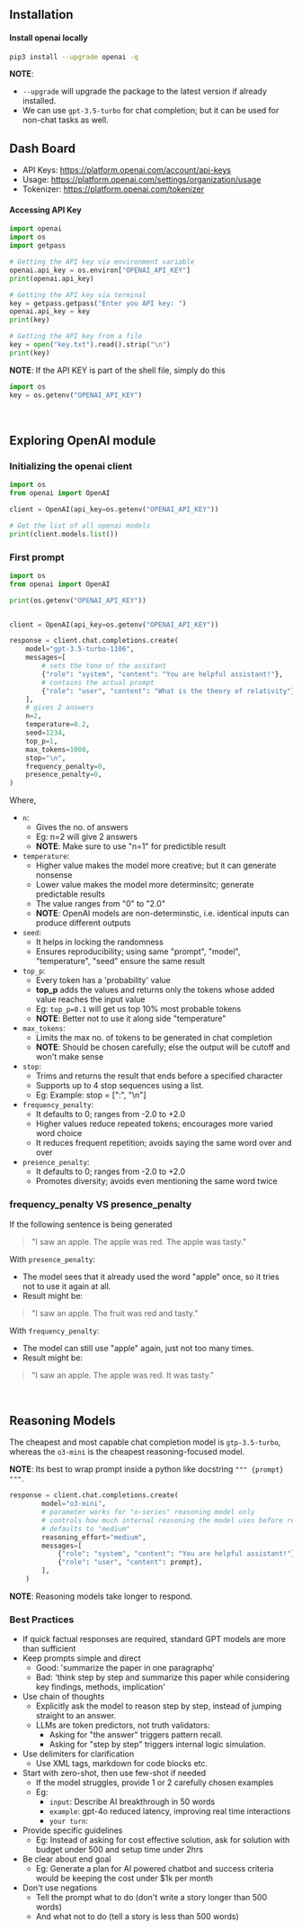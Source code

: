 ## Installation

#### Install openai locally

```zsh
pip3 install --upgrade openai -q
```

**NOTE**: 
- `--upgrade` will upgrade the package to the latest version if already installed.
- We can use `gpt-3.5-turbo` for chat completion; but it can be used for non-chat tasks as well.

## Dash Board

- API Keys: https://platform.openai.com/account/api-keys
- Usage: https://platform.openai.com/settings/organization/usage
- Tokenizer: https://platform.openai.com/tokenizer


#### Accessing API Key

```python
import openai
import os
import getpass

# Getting the API key via environment variable
openai.api_key = os.environ["OPENAI_API_KEY"]
print(openai.api_key)

# Getting the API key via terminal
key = getpass.getpass("Enter you API key: ")
openai.api_key = key
print(key)

# Getting the API key from a file
key = open("key.txt").read().strip("\n")
print(key)
```

**NOTE**: If the API KEY is part of the shell file, simply do this
```python
import os
key = os.getenv("OPENAI_API_KEY")
```

<br>

## Exploring OpenAI module

### Initializing the openai client

```python
import os
from openai import OpenAI

client = OpenAI(api_key=os.getenv("OPENAI_API_KEY"))

# Get the list of all openai models
print(client.models.list())
```

### First prompt

```python
import os
from openai import OpenAI

print(os.getenv("OPENAI_API_KEY"))


client = OpenAI(api_key=os.getenv("OPENAI_API_KEY"))

response = client.chat.completions.create(
    model="gpt-3.5-turbo-1106",
    messages=[
        # sets the tone of the assitant
        {"role": "system", "content": "You are helpful assistant!"},
        # contains the actual prompt
        {"role": "user", "content": "What is the theory of relativity"},
    ],
    # gives 2 answers
    n=2,
    temperature=0.2,
    seed=1234,
    top_p=1,
    max_tokens=1000,
    stop="\n",
    frequency_penalty=0,
    presence_penalty=0,
)
```

Where,
- `n`: 
    - Gives the no. of answers
    - Eg: n=2 will give 2 answers
    - **NOTE**: Make sure to use "n=1" for predictible result
- `temperature`:
    - Higher value makes the model more creative; but it can generate nonsense
    - Lower value  makes the model more determinsitc; generate predictable results
    - The value ranges from "0" to "2.0"
    - **NOTE**: OpenAI models are non-determinstic, i.e. identical inputs can produce different outputs
- `seed`:
    - It helps in locking the randomness
    - Ensures reproducibility; using same "prompt", "model", "temperature", "seed" ensure the same result
- `top_p`:
    - Every token has a 'probability' value
    - **top_p** adds the values and returns only the tokens whose added value reaches the input value
    - Eg: `top_p=0.1` will get us top 10% most probable tokens
    - **NOTE**: Better not to use it along side "temperature"
- `max_tokens`:
    - Limits the max no. of tokens to be generated in chat completion
    - **NOTE**: Should be chosen carefully; else the output will be cutoff and won't make sense
- `stop`:
    - Trims and returns the result that ends before a specified character
    - Supports up to 4 stop sequences using a list.
    - Eg: Example: stop = [":", "\n"]
- `frequency_penalty`:
    - It defaults to 0; ranges from -2.0 to +2.0
    - Higher values reduce repeated tokens; encourages more varied word choice
    - It reduces frequent repetition; avoids saying the same word over and over
- `presence_penalty`:
    - It defaults to 0; ranges from -2.0 to +2.0
    - Promotes diversity; avoids even mentioning the same word twice

### frequency_penalty VS presence_penalty

If the following sentence is being generated
> "I saw an apple. The apple was red. The apple was tasty."

With `presence_penalty`:
- The model sees that it already used the word "apple" once, so it tries not to use it again at all.
- Result might be:
> "I saw an apple. The fruit was red and tasty."

With `frequency_penalty`:
- The model can still use "apple" again, just not too many times.
- Result might be:
> "I saw an apple. The apple was red. It was tasty."

<br>

## Reasoning Models

The cheapest and most capable chat completion model is `gtp-3.5-turbo`, whereas the `o3-mini` is the cheapest reasoning-focused model.

**NOTE**: Its best to wrap prompt inside a python like docstring `""" {prompt} """`.

```python
response = client.chat.completions.create(
        model="o3-mini",
        # parameter works for "o-series" reasoning model only
        # controls how much internal reasoning the model uses before responding
        # defaults to "medium"
        reasoning_effort="medium",
        messages=[
            {"role": "system", "content": "You are helpful assistant!"},
            {"role": "user", "content": prompt},
        ],
    )
```

**NOTE**: Reasoning models take longer to respond.

### Best Practices

- If quick factual responses are required, standard GPT models are more than sufficient
- Keep prompts simple and direct
    - Good: 'summarize the paper in one paragraphq'
    - Bad: 'think step by step and summarize this paper while considering key findings, methods, implication'
- Use chain of thoughts
    - Explicitly ask the model to reason step by step, instead of jumping straight to an answer.
    - LLMs are token predictors, not truth validators:
        - Asking for "the answer" triggers pattern recall.
        - Asking for "step by step" triggers internal logic simulation.
- Use delimiters for clarification
    - Use XML tags, markdown for code blocks etc.
- Start with zero-shot, then use few-shot if needed
    - If the model struggles, provide 1 or 2 carefully chosen examples
    - Eg:
        - `input`: Describe AI breakthrough in 50 words
        - `example`: gpt-4o reduced latency, improving real time interactions
        - `your turn`:
- Provide specific guidelines
    - Eg: Instead of asking for cost effective solution, ask for solution with budget under 500 and setup time under 2hrs
- Be clear about end goal
    - Eg: Generate a plan for AI powered chatbot and success criteria would be keeping the cost under $1k per month
- Don't use negations
    - Tell the prompt what to do (don't write a story longer than 500 words)
    - And what not to do (tell a story is less than 500 words)